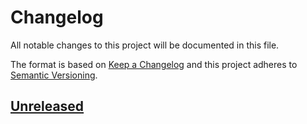 # Changelog
All notable changes to this project will be documented in this file.

The format is based on [Keep a Changelog](http://keepachangelog.com/en/1.0.0/)
and this project adheres to [Semantic Versioning](http://semver.org/spec/v2.0.0.html).

## [Unreleased]


[Unreleased]: https://github.com/archco/cosmos-ui/compare/v1.0.0...HEAD
[1.0.0]: https://github.com/archco/cosmos-ui/compare/v0.3.0...v1.0.0

